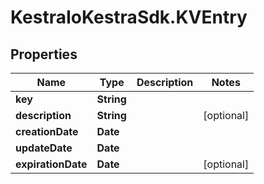 # KestraIoKestraSdk.KVEntry

## Properties

Name | Type | Description | Notes
------------ | ------------- | ------------- | -------------
**key** | **String** |  | 
**description** | **String** |  | [optional] 
**creationDate** | **Date** |  | 
**updateDate** | **Date** |  | 
**expirationDate** | **Date** |  | [optional] 


